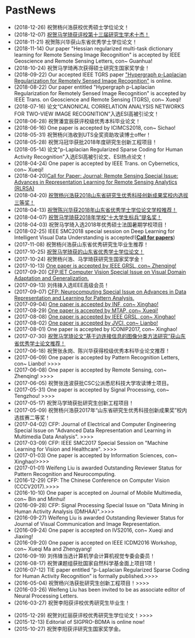 # PastNews
* (2018-12-26) 祝贺杨兴浩获校优秀硕士学位论文！
* (2018-12-07) [祝贺马学琦获评校第十三届研究生学术十杰！](http://news.upc.edu.cn/info/1432/89379.htm)
* (2018-11-21) 祝贺陈兴华获山东省优秀学士学位论文！
* (2018-11-14) Our paper "Hessian regularized multi-task dictionary learning for Remote Sensing Image Recognition" is accepted by IEEE Geoscience and Remote Sensing Letters, con~ Guanhua!
* (2018-10-24) 祝贺马学琦再次获得硕士研究生国家奖学金！
* (2018-09-22) Our accepted IEEE TGRS paper ["Hypergraph p-Laplacian Regularization for Remotely Sensed Image Recognition"](https://ieeexplore.ieee.org/document/8469151/) is online.
* (2018-08-22) Our paper entitled "Hypergraph p-Laplacian Regularization for Remotely Sensed Image Recognition" is accepted by IEEE Trans. on Geoscience and Remote Sensing (TGRS), con~ Xueqi!
* (2018-07-16) 论文“CANONICAL CORRELATION ANALYSIS NETWORKS FOR TWO-VIEW IMAGE RECOGNITION”入选ESI高被引论文！
* (2018-06-28) 祝贺潘宜辰获评校级优秀本科毕业论文！
* (2018-06-16) One paper is accepted by ICIMCS2018, con~ Sichao!
* (2018-05-31) 祝贺杨兴浩收到UTS全奖资助攻读博士offer！
* (2018-05-28) 祝贺冯冠华获批2018年度研究生创新工程项目！
* (2018-05-14) 论文"p-Laplacian Regularized Sparse Coding for Human Activity Recognition"入选ESI高被引论文、ESI热点论文！ 
* (2018-04-24) One paper is accepted by IEEE Trans. on Cybernetics, con~ Xueqi!
* (2018-04-20)[Call for Paper: Journal: Remote Sensing Special Issue: Advances in Representation Learning for Remote Sensing Analytics (RLRSA)
](http://www.mdpi.com/journal/remotesensing/special_issues/Representation-Learning#info)
* (2018-04-20) [祝贺杨兴浩获2018山东省研究生优秀科技创新成果奖校内选拔三等奖！](http://gs.upc.edu.cn/2018/0420/c1794a146584/page.htm)
* (2018-04-13) [祝贺陈兴华获2018年山东省优秀学士学位论文学校推荐！](http://jwc.upc.edu.cn/2018/0413/c545a145404/page.psp)
* (2018-04-07) [祝贺马学琦获2018年学校“十大学生标兵”提名奖！](http://ygb.upc.edu.cn/2018/0402/c3793a142413/page.htm)
* (2018-04-03) 祝贺马学琦入选2018年优秀硕士法国暑期学校项目！
* (2018-02-25) IEEE SMC2018 special session on Deep Learning for Intelligent Visual Data Understanding is accepted!(**[Call for papers](http://www.smc2018.org/approved-special-sessions/c20-deep-learning-for-intelligent-visual-data-understanding/)**)
* (2017-11-08) 祝贺杨兴浩获山东省优秀研究生毕业生推荐！
* (2017-10-25) [祝贺马学琦获的山东省优秀学士学位论文！](http://news.upc.edu.cn/2017/1025/c251a86783/page.htm)
* (2017-10-24) 祝贺杨兴浩、马学琦获研究生国家奖学金！
* (2017-10-13) [One paper is accepted by IEEE GRSL, con~ Zhenqing!](http://ieeexplore.ieee.org/document/8098568/)
* (2017-09-20) [CFP:IET Computer Vision Special Issue on Visual Domain Adaptation and Generalization.](http://digital-library.theiet.org/files/IET_CVI_VDAG.pdf)
* (2017-09-13) 刘伟锋入选IEEE高级会员！
* (2017-09-07) [CFP: Neurocomputing Special Issue on Advances in Data Representation and Learning for Pattern Analysis.](https://www.journals.elsevier.com/neurocomputing/call-for-papers/special-issue-on-advances-in-data-representation-and-learnin)
* (2017-09-04) [One paper is accepted by INF, con~ Xinghao!](https://doi.org/10.1016/j.inffus.2017.09.001)
* (2017-08-29) [One paper is accepted by MTAP, con~ Xueqi!](https://link.springer.com/article/10.1007/s11042-017-5172-1)
* (2017-08-08) [One paper is accepted by IEEE GRSL, con~ Xinghao!](http://ieeexplore.ieee.org/document/8023806/)
* (2017-08-02) [One paper is accepted by JVCI, con~ Lianbo!](https://doi.org/10.1016/j.jvcir.2017.08.001)
* (2017-08-01) One paper is accepted by ICONIP2017, con~ Xinghao!
* (2017-07-30) [祝贺马学琦论文“基于边连接信息的图像分类方法研究”获山东省优秀学士论文推荐！](http://jwc.upc.edu.cn/s/19/t/214/2b/01/info142081.htm)
* (2017-06-18) 祝贺张永岗、陈兴华获得校级优秀本科毕业论文推荐！
* (2017-06-09) One paper is accepted by Pattern Recognition Letters, con~ Lianbo! >>>>
* (2017-06-08) One paper is accepted by Remote Sensing, con~ Zhenqing! >>>>
* (2017-06-05) 祝贺张连波获批CSC公派悉尼科技大学攻读博士项目。
* (2017-05-31) One paper is accepted by Signal Processing, con~ Tengzhou! >>>>
* (2017-05-17) 祝贺马学琦获批研究生创新工程项目！
* (2017-05-09) 祝贺杨兴浩获2017年“山东省研究生优秀科技创新成果奖”校内选拔赛二等奖！
* (2017-04-02) CFP: Journal of Electrical and Computer Engineering Special Issue on "Advanced Data Representation and Learning in Multimedia Data Analysis". >>>>
* (2017-03-09) CFP: IEEE SMC2017 Special Session on "Machine Learning for Vision and Healthcare". >>>>
* (2017-01-03) One paper is accepted by  Information Sciences, con~ Xinghao!>>>>
* (2017-01-01) Weifeng Liu is awarded Outstanding Reviewer Status for Pattern Recognition and Neurocomputing.
* (2016-12-29) CFP: The Chinese Conference on Computer Vision (CCCV2017).>>>>
* (2016-10-10) One paper is accepted on Journal of Mobile Multimedia, con~ Bin and Minhui!
* (2016-09-28) CFP: Signal Processing Special Issue on "Data Mining in Human Activity Analysis (DMHAA)".>>>>
* (2016-09-27) Weifeng Liu is awarded Outstanding Reviewer Status for Journal of Visual Communication and Image Representation.
* (2016-09-24) One paper is accepted on IVS2016, con~ Xueqi and Jiaxing!
* (2016-09-20) One paper is accepted on IEEE ICDM2016 Workshop, con~ Xueqi Ma and Zhengyang!
* (2016-09-19) 刘伟锋当选计算机学会计算机视觉专委会委员！
* (2016-08-17) 祝贺课题组获批国家自然科学基金面上项目1项！
* (2016-07-12) TIE paper entitled “p-Laplacian Regularized Sparse Coding for Human Activity Recognition” is formally published.>>>>
* (2016-05-04) 祝贺杨兴浩获批研究生创新工程项目！>>>>
* (2016-03-26) Weifeng Liu has been invited to be as associate editor of Neural Processing Letters.
* (2016-03-27) 祝贺李阳获评校优秀研究生毕业生！  
- (2015-12-29) 祝贺刘红丽获评校优秀研究生学位论文！>>>>
- (2015-12-13) Editorial of SIGPRO-BDMA is online now!
- (2015-10-27) 祝贺李阳获评研究生国家奖学金。
